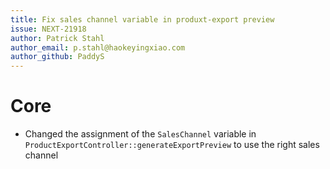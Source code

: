 ```yaml
---
title: Fix sales channel variable in produxt-export preview
issue: NEXT-21918
author: Patrick Stahl
author_email: p.stahl@haokeyingxiao.com
author_github: PaddyS
---
```

# Core
* Changed the assignment of the `SalesChannel` variable in `ProductExportController::generateExportPreview` to use the right sales channel
